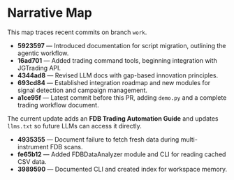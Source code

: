 # Narrative Map

This map traces recent commits on branch `work`.

- **5923597** — Introduced documentation for script migration, outlining the agentic workflow.
- **16ad701** — Added trading command tools, beginning integration with JGTrading API.
- **4344ad8** — Revised LLM docs with gap-based innovation principles.
- **693cd84** — Established integration roadmap and new modules for signal detection and campaign management.
- **a1ce95f** — Latest commit before this PR, adding `demo.py` and a complete trading workflow document.

The current update adds an **FDB Trading Automation Guide** and updates `llms.txt` so future LLMs can access it directly.
- **4935355** — Document failure to fetch fresh data during multi-instrument FDB scans.
- **fe65b12** — Added FDBDataAnalyzer module and CLI for reading cached CSV data.
- **3989590** — Documented CLI and created index for workspace memory.
